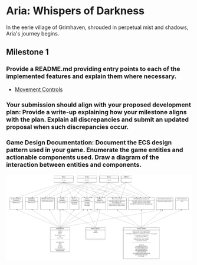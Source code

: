 # Aria: Whispers of Darkness
In the eerie village of Grimhaven, shrouded in perpetual mist and shadows, Aria's journey begins. 

## Milestone 1
### Provide a README.md providing entry points to each of the implemented features and explain them where necessary.
- [Movement Controls](https://github.students.cs.ubc.ca/CPSC427-2023W-T1/Team06Aria/blob/0d59974eadc6cf1e6482af4443dfe1ed5fba9fb9/src/world_system.cpp#L270)

### Your submission should align with your proposed development plan: Provide a write-up explaining how your milestone aligns with the plan. Explain all discrepancies and submit an updated proposal when such discrepancies occur.

### Game Design Documentation: Document the ECS design pattern used in your game. Enumerate the game entities and actionable components used. Draw a diagram of the interaction between entities and components.
![ECS diagram](docu/images/M1_ECS_diagram.png)
